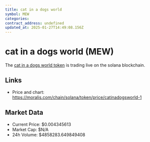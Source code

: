 ```yaml
---
title: cat in a dogs world
symbol: MEW
categories: 
contract_address: undefined
updated_at: 2025-01-27T14:49:08.156Z
---
```


# cat in a dogs world (MEW)
The [cat in a dogs world token](https://moralis.com/chain/solana/token/price/catinadogsworld-1) is trading live on the solana blockchain.

## Links
- Price and chart: https://moralis.com/chain/solana/token/price/catinadogsworld-1

## Market Data
- Current Price: $0.004345613
- Market Cap: $N/A
- 24h Volume: $4858283.649849408
